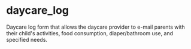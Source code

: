 # daycare_log
Daycare log form that allows the daycare provider to e-mail parents with their child's activities, food consumption, diaper/bathroom use, and specified needs.
